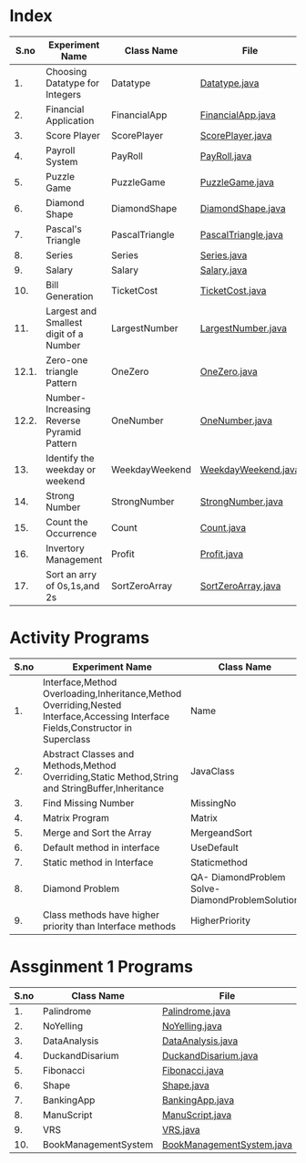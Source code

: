 # Index


| S.no  | Experiment Name | Class Name | File |
| --- | --- | --- | --- |
| 1.  | Choosing Datatype for Integers  | Datatype   | [Datatype.java](Datatype.java)  |
| 2.  | Financial Application  | FinancialApp    | [FinancialApp.java](FinancialApp.java)  |
| 3.  | Score Player  | ScorePlayer   | [ScorePlayer.java](ScorePlayer.java)  |
| 4.  | Payroll System  | PayRoll   | [PayRoll.java](PayRoll.java)  |
| 5.  | Puzzle Game  | PuzzleGame   | [PuzzleGame.java](PuzzleGame.java)  |
| 6.  | Diamond Shape  | DiamondShape   | [DiamondShape.java](DiamondShape.java)  |
| 7.  | Pascal's Triangle  | PascalTriangle   | [PascalTriangle.java](PascalTriangle.java)  |
| 8.  | Series  | Series   | [Series.java](Series.java)  |
| 9.  | Salary  | Salary   | [Salary.java](Salary.java)  |
| 10. | Bill Generation  | TicketCost   | [TicketCost.java](TicketCost.java)  |
| 11. | Largest and Smallest digit of a Number  | LargestNumber   | [LargestNumber.java](LargestNumber.java)  |
| 12.1. | Zero-one triangle Pattern  | OneZero   | [OneZero.java](OneZero.java)  |
| 12.2. | Number-Increasing Reverse Pyramid Pattern | OneNumber   | [OneNumber.java](OneNumber.java)  |
| 13. | Identify the weekday or weekend  | WeekdayWeekend   | [WeekdayWeekend.java](WeekdayWeekend.java)  |
| 14. | Strong Number  | StrongNumber   | [StrongNumber.java](StrongNumber.java)  |
| 15. | Count the Occurrence  | Count   | [Count.java](Count.java)  |
| 16. | Invertory Management  | Profit   | [Profit.java](Profit.java)  |
| 17. | Sort an arry of 0s,1s,and 2s  | SortZeroArray   | [SortZeroArray.java](SortZeroArray.java)  |



# Activity Programs


| S.no  | Experiment Name | Class Name | File |
| --- | ------ | --- | --- |
| 1.  | Interface,Method Overloading,Inheritance,Method Overriding,Nested Interface,Accessing Interface Fields,Constructor in Superclass  | Name    | [Name.java](Name.java)  |
| 2.  | Abstract Classes and Methods,Method Overriding,Static Method,String and StringBuffer,Inheritance  | JavaClass    | [JavaClass.java](JavaClass.java)  |
| 3.  | Find Missing Number  | MissingNo    | [MissingNo.java](MissingNo.java)  |
| 4.  | Matrix Program  | Matrix    | [Matrix.java](Matrix.java)  |
| 5.  | Merge and Sort the Array  | MergeandSort    | [MergeandSort.java](MergeandSort.java)  |
| 6.  | Default method in interface  | UseDefault     | [UseDefault.java](UseDefault.java)  |
| 7.  | Static method in Interface  | Staticmethod    | [Staticmethod.java](Staticmethod.java)  |
| 8.  | Diamond Problem  |QA- DiamondProblem <br> Solve- DiamondProblemSolution    | [QA-DiamondProblem.java](DiamondProblem.java) <br> [Solve-DiamondProblemSolution.java](DiamondProblemSolution.java)  |
| 9.  | Class methods have higher priority than Interface methods  | HigherPriority    | [HigherPriority.java](HigherPriority.java)  |


# Assginment 1 Programs


| S.no  | Class Name | File |
| --- | --- | --- |
| 1.  | Palindrome    | [Palindrome.java](Palindrome.java)  |
| 2.  | NoYelling     | [NoYelling.java](NoYelling.java)  |
| 3.  | DataAnalysis    | [DataAnalysis.java](DataAnalysis.java)  |
| 4.  | DuckandDisarium    | [DuckandDisarium.java](DuckandDisarium.java)  |
| 5.  | Fibonacci    | [Fibonacci.java](Fibonacci.java)  |
| 6.  | Shape    | [Shape.java](Shape.java)  |
| 7.  | BankingApp    | [BankingApp.java](BankingApp.java)  |
| 8.  | ManuScript    | [ManuScript.java](ManuScript.java)  |
| 9.  | VRS    | [VRS.java](VRS.java)  |
| 10.  | BookManagementSystem    | [BookManagementSystem.java](BookManagementSystem.java)  |

